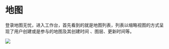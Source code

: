 # 地图
登录地图无忧，进入工作台，首先看到的就是地图列表，列表以缩略视图的方式呈现了用户创建或是参与的地图及其创建时间 、图层、更新时间等。

![](http://pic.dituwuyou.com/map%2Fpicture%2Fmaplist.jpg)


